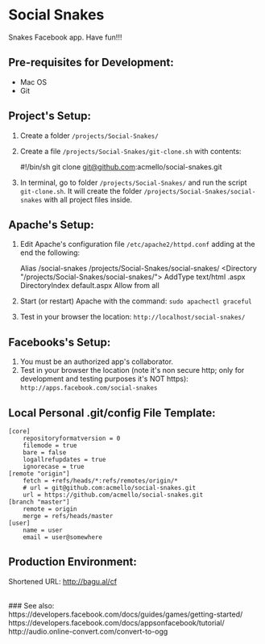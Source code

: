 Social Snakes
=============
Snakes Facebook app. Have fun!!!


Pre-requisites for Development:
-------------------------------
- Mac OS<br>
- Git<br>

Project's Setup:
----------------
1) Create a folder `/projects/Social-Snakes/`<br>
2) Create a file `/projects/Social-Snakes/git-clone.sh` with contents:

    #!/bin/sh
    git clone git@github.com:acmello/social-snakes.git

3) In terminal, go to folder `/projects/Social-Snakes/` and run the script `git-clone.sh`. It will create the folder `/projects/Social-Snakes/social-snakes` with all project files inside.<br>

Apache's Setup:
---------------
1) Edit Apache's configuration file `/etc/apache2/httpd.conf` adding at the end the following:<br>

    Alias /social-snakes /projects/Social-Snakes/social-snakes/
    <Directory "/projects/Social-Snakes/social-snakes/">
        <IfModule mime_module>
            AddType text/html .aspx
        </IfModule><br>
        DirectoryIndex default.aspx
        Allow from all
    </Directory>

2) Start (or restart) Apache with the command: `sudo apachectl graceful`<br>
3) Test in your browser the location: `http://localhost/social-snakes/`<br>

Facebooks's Setup:
------------------
1) You must be an authorized app's collaborator.<br>
2) Test in your browser the location (note it's non secure http; only for development and testing purposes it's NOT https): `http://apps.facebook.com/social-snakes`<br>

Local Personal .git/config File Template:
-----------------------------------------
    
    [core]
        repositoryformatversion = 0
        filemode = true
        bare = false
        logallrefupdates = true
        ignorecase = true
    [remote "origin"]
        fetch = +refs/heads/*:refs/remotes/origin/*
        # url = git@github.com:acmello/social-snakes.git
        url = https://github.com/acmello/social-snakes.git
    [branch "master"]
        remote = origin
        merge = refs/heads/master
    [user]
        name = user
        email = user@somewhere


Production Environment:
-----------------------

Shortened URL: http://bagu.al/cf


<br>
### See also:<br>
https://developers.facebook.com/docs/guides/games/getting-started/<br>
https://developers.facebook.com/docs/appsonfacebook/tutorial/<br>
http://audio.online-convert.com/convert-to-ogg<br>
